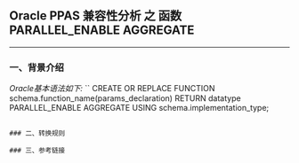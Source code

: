 ## Oracle PPAS 兼容性分析 之 函数 PARALLEL_ENABLE AGGREGATE 
---

### 一、背景介绍

**Oracle基本语法如下*:*
``
CREATE OR REPLACE FUNCTION schema.function_name(params_declaration) RETURN datatype
    PARALLEL_ENABLE AGGREGATE USING schema.implementation_type;
```

### 二、转换规则

### 三、参考链接
